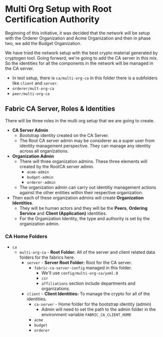 # Multi Org Setup with Root Certification Authority

Beginning of this initiative, it was decided that the network will be setup with the Orderer Organization and Acme Organization and then in phase two, we add the Budget Organization.

We have tried the network setup with the best crypto material generated by cryptogen tool. Going forward, we're going to add the CA server in this mix. So the identities for all the components in the network will be managed in the CA server.

- In test setup, there is `ca/multi-org-ca` in this folder there is a subfolders like `client` and `server`.
- `orderer/mult-org-ca`
- `peer/multi-org-ca`

## Fabric CA Server, Roles & Identities

There will be three roles in the multi org setup that we are going to create.

- **CA Server Admin**
  - Bootstrap identity created on the CA Server.
  - The Root CA server admin may be considerer as a super user from identity management perspective. They can manage any identity across all organizations.
- **Organization Admin**
  - There will three organization admins. These three elements will created by the RootCA server admin.
    - `acme-admin`
    - `budget-admin`
    - `orderer-admin`
  - The organization admin can carry out identitiy management actions against the other entities within their respective organization.
- Then each of these organization admins will create **Organization Identities**.
  - They will be human actors and they will be the **Peers**, **Ordering Service** and **Client (Application)** identities.
  - For the Organization Identity, the type and authority is set by the organization admin.

### CA Home Folders

- `ca`
  - `multi-org-ca` - **Root Folder:** All of the server and client related data folders for the fabrics here.
    - `server` - **Server Root Folder:** Root for the CA server.
      - `fabric-ca-server-config` managed in this folder.
        - We'll use `config/multi-org-ca/yaml.0`
        - `csr`
        - `affiliations` section include departments and organizations.
    - `client` - **Client Identities:** To manage the crypto for all of the identities.
      - `ca-server` - Home folder for the bootstrap identity (admin)
        - Admin will need to set the path to the admin folder in the environment variable `FABRIC_CA_CLIENT_HOME`
      - `acme`
      - `budget`
      - `orderer`
